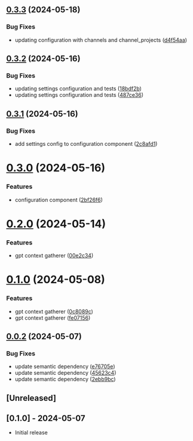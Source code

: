 ## [0.3.3](https://github.com/klueless-io/appydave-tools/compare/v0.3.2...v0.3.3) (2024-05-18)


### Bug Fixes

* updating configuration with channels and channel_projects ([d4f54aa](https://github.com/klueless-io/appydave-tools/commit/d4f54aa0f455f535b6e265f23e6fba123d099d26))

## [0.3.2](https://github.com/klueless-io/appydave-tools/compare/v0.3.1...v0.3.2) (2024-05-16)


### Bug Fixes

* updating settings configuration and tests ([18bdf2b](https://github.com/klueless-io/appydave-tools/commit/18bdf2bb2605f51a5779dfe649c40e98c2bd77ef))
* updating settings configuration and tests ([487ce36](https://github.com/klueless-io/appydave-tools/commit/487ce366b857ce38ed91b35e4b6cc15a8ef56d35))

## [0.3.1](https://github.com/klueless-io/appydave-tools/compare/v0.3.0...v0.3.1) (2024-05-16)


### Bug Fixes

* add settings config to configuration component ([2c8afd1](https://github.com/klueless-io/appydave-tools/commit/2c8afd164fd6aa00fa47a01c9007c784a8adf820))

# [0.3.0](https://github.com/klueless-io/appydave-tools/compare/v0.2.0...v0.3.0) (2024-05-16)


### Features

* configuration component ([2bf26f6](https://github.com/klueless-io/appydave-tools/commit/2bf26f690da17b651977eab79e7a3cd37ed2a3b5))

# [0.2.0](https://github.com/klueless-io/appydave-tools/compare/v0.1.0...v0.2.0) (2024-05-14)


### Features

* gpt context gatherer ([00e2c34](https://github.com/klueless-io/appydave-tools/commit/00e2c343eb97a2c436b265861a912dccf803149d))

# [0.1.0](https://github.com/klueless-io/appydave-tools/compare/v0.0.2...v0.1.0) (2024-05-08)


### Features

* gpt context gatherer ([0c8089c](https://github.com/klueless-io/appydave-tools/commit/0c8089c60258a6032ea2b1fa0796a43cdd8f28c2))
* gpt context gatherer ([fe07156](https://github.com/klueless-io/appydave-tools/commit/fe0715699ad40379a1f0a1a99193d191a74e500b))

## [0.0.2](https://github.com/klueless-io/appydave-tools/compare/v0.0.1...v0.0.2) (2024-05-07)


### Bug Fixes

* update semantic dependency ([e76705e](https://github.com/klueless-io/appydave-tools/commit/e76705eb925f0be271884acc5af5119e3fa57325))
* update semantic dependency ([45623c4](https://github.com/klueless-io/appydave-tools/commit/45623c4575689ef1e813eb89bc9c55f3bf4d374f))
* update semantic dependency ([2ebb9bc](https://github.com/klueless-io/appydave-tools/commit/2ebb9bcb582b67b6bf4d8ccb6db9eff0e3b095e5))

## [Unreleased]

## [0.1.0] - 2024-05-07

- Initial release
